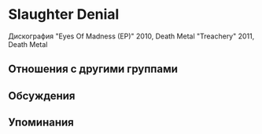 # Slaughter Denial

Дискография
"Eyes Of Madness (EP)" 2010, Death Metal
"Treachery" 2011, Death Metal

## Отношения с другими группами


## Обсуждения


## Упоминания

